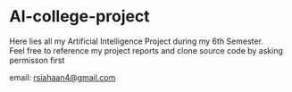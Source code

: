 # AI-college-project

Here lies all my Artificial Intelligence Project during my 6th Semester.
<br>
Feel free to reference my project reports and clone source code by asking permisson first

email: rsiahaan4@gmail.com
